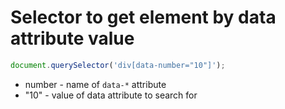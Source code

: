 # Selector to get element by data attribute value

```javascript
document.querySelector('div[data-number="10"]');
```

- number - name of ```data-*``` attribute
- "10" - value of data attribute to search for

